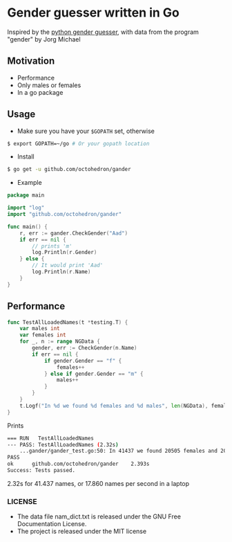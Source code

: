 # Gender guesser written in Go

Inspired by the [python gender guesser](https://github.com/lead-ratings/gender-guesser), with data from the program "gender" by Jorg Michael

## Motivation

+ Performance
+ Only males or females
+ In a go package

## Usage

+ Make sure you have your `$GOPATH` set, otherwise 

```bash
$ export GOPATH=~/go # Or your gopath location
```

+ Install

```bash
$ go get -u github.com/octohedron/gander
```

+ Example

```go
package main

import "log"
import "github.com/octohedron/gander"

func main() {
	r, err := gander.CheckGender("Aad")
	if err == nil {
		// prints 'm'
		log.Println(r.Gender)
	} else {
		// It would print 'Aad'
		log.Println(r.Name)
    }
}
```

## Performance

```go
func TestAllLoadedNames(t *testing.T) {
	var males int
	var females int
	for _, n := range NGData {
		gender, err := CheckGender(n.Name)
		if err == nil {
			if gender.Gender == "f" {
				females++
			} else if gender.Gender == "m" {
				males++
			}
		}
	}
	t.Logf("In %d we found %d females and %d males", len(NGData), females, males)
}
```

Prints 

```bash
=== RUN   TestAllLoadedNames
--- PASS: TestAllLoadedNames (2.32s)
    ...gander/gander_test.go:50: In 41437 we found 20505 females and 20932 males
PASS
ok  	github.com/octohedron/gander	2.393s
Success: Tests passed.
```

2.32s for 41.437 names, or 17.860 names per second in a laptop

### LICENSE
+ The data file nam_dict.txt is released under the GNU Free Documentation License.
+ The project is released under the MIT license

